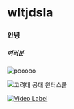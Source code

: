 # wltjdsla

### 안녕

##### 여러분

![pooooo](https://encrypted-tbn0.gstatic.com/images?q=tbn:ANd9GcQW0Z94iqO01RBz7uaesVFC5hG-J4y-ldNCHg&usqp=CAU)

![고려대 공대 윈터스쿨](https://user-images.githubusercontent.com/122244636/211242112-d783b029-70b0-40cb-b646-6004f227ec93.png)

[![Video Label](http://img.youtube.com/vi/uLR1RNqJ1Mw/0.jpg)](https://youtu.be/uLR1RNqJ1Mw?t=0s)
